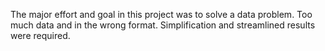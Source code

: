 The major effort and goal in this project was to solve a data problem. 
Too much data and in the wrong format. 
Simplification and streamlined results were required.
